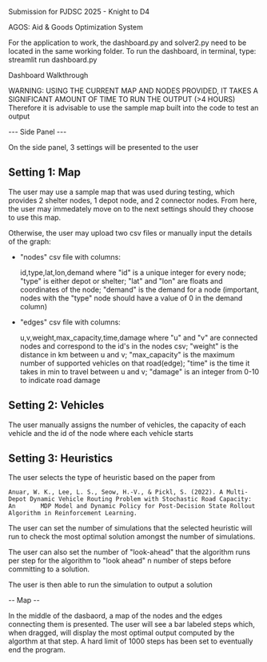 Submission for PJDSC 2025 - Knight to D4

AGOS: Aid & Goods Optimization System

For the application to work, the dashboard.py and solver2.py need to be located in the same working folder.
To run the dashboard, in terminal, type:
  streamlit run dashboard.py 

Dashboard Walkthrough

WARNING: USING THE CURRENT MAP AND NODES PROVIDED, IT TAKES A SIGNIFICANT AMOUNT OF TIME TO RUN THE OUTPUT (>4 HOURS)
Therefore it is advisable to use the sample map built into the code to test an output

--- Side Panel ---

On the side panel, 3 settings will be presented to the user

## Setting 1: Map

The user may use a sample map that was used during testing, which provides 2 shelter nodes, 1 depot node, and 2 connector nodes. From here, the user may immedately move on to the next settings should they choose to use this map. 

Otherwise, the user may upload two csv files or manually input the details of the graph:
 - "nodes" csv file with columns: 
  
   id,type,lat,lon,demand      where "id" is a unique integer for every node;
                                     "type" is either depot or shelter;
                                     "lat" and "lon" are floats and coordinates of the node;
                                     "demand" is the demand for a node (important, nodes with the "type" node should have a value of 0 in the                                                  demand column)
   
 - "edges" csv file with columns:

   u,v,weight,max_capacity,time,damage     where "u" and "v" are connected nodes and correspond to the id's in the nodes csv;
                                                 "weight" is the distance in km between u and v;
                                                 "max_capacity" is the maximum number of supported vehicles on that road(edge);
                                                 "time" is the time it takes in min to travel between u and v;
                                                 "damage" is an integer from 0-10 to indicate road damage

## Setting 2: Vehicles

The user manually assigns the number of vehicles, the capacity of each vehicle and the id of the node where each vehicle starts

## Setting 3: Heuristics

The user selects the type of heuristic based on the paper from 

    Anuar, W. K., Lee, L. S., Seow, H.-V., & Pickl, S. (2022). A Multi-Depot Dynamic Vehicle Routing Problem with Stochastic Road Capacity: An       MDP Model and Dynamic Policy for Post-Decision State Rollout Algorithm in Reinforcement Learning.

The user can set the number of simulations that the selected heuristic will run to check the most optimal solution amongst the number of simulations.

The user can also set the number of "look-ahead" that the algorithm runs per step for the algorithm to "look ahead" n number of steps before committing to a solution. 

The user is then able to run the simulation to output a solution


-- Map --

In the middle of the dasbaord, a map of the nodes and the edges connecting them is presented. The user will see a bar labeled steps which, when dragged, will display the most optimal output computed by the algorthm at that step. A hard limit of 1000 steps has been set to eventually end the program.

